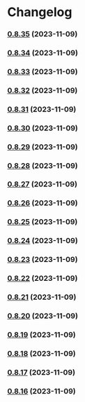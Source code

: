 # Changelog

### [0.8.35](https://github.com/FlavioLionelRita/lambdaorm/compare/v0.8.34...v0.8.35) (2023-11-09)

### [0.8.34](https://github.com/FlavioLionelRita/lambdaorm/compare/v0.8.33...v0.8.34) (2023-11-09)

### [0.8.33](https://github.com/FlavioLionelRita/lambdaorm/compare/v0.8.32...v0.8.33) (2023-11-09)

### [0.8.32](https://github.com/FlavioLionelRita/lambdaorm/compare/v0.8.31...v0.8.32) (2023-11-09)

### [0.8.31](https://github.com/FlavioLionelRita/lambdaorm/compare/v0.8.30...v0.8.31) (2023-11-09)

### [0.8.30](https://github.com/FlavioLionelRita/lambdaorm/compare/v0.8.29...v0.8.30) (2023-11-09)

### [0.8.29](https://github.com/FlavioLionelRita/lambdaorm/compare/v0.8.28...v0.8.29) (2023-11-09)

### [0.8.28](https://github.com/FlavioLionelRita/lambdaorm/compare/v0.8.27...v0.8.28) (2023-11-09)

### [0.8.27](https://github.com/FlavioLionelRita/lambdaorm/compare/v0.8.26...v0.8.27) (2023-11-09)

### [0.8.26](https://github.com/FlavioLionelRita/lambdaorm/compare/v0.8.25...v0.8.26) (2023-11-09)

### [0.8.25](https://github.com/FlavioLionelRita/lambdaorm/compare/v0.8.24...v0.8.25) (2023-11-09)

### [0.8.24](https://github.com/FlavioLionelRita/lambdaorm/compare/v0.8.23...v0.8.24) (2023-11-09)

### [0.8.23](https://github.com/FlavioLionelRita/lambdaorm/compare/v0.8.22...v0.8.23) (2023-11-09)

### [0.8.22](https://github.com/FlavioLionelRita/lambdaorm/compare/v0.8.21...v0.8.22) (2023-11-09)

### [0.8.21](https://github.com/FlavioLionelRita/lambdaorm/compare/v0.8.20...v0.8.21) (2023-11-09)

### [0.8.20](https://github.com/FlavioLionelRita/lambdaorm/compare/v0.8.19...v0.8.20) (2023-11-09)

### [0.8.19](https://github.com/FlavioLionelRita/lambdaorm/compare/v0.8.18...v0.8.19) (2023-11-09)

### [0.8.18](https://github.com/FlavioLionelRita/lambdaorm/compare/v0.8.17...v0.8.18) (2023-11-09)

### [0.8.17](https://github.com/FlavioLionelRita/lambdaorm/compare/v0.8.16...v0.8.17) (2023-11-09)

### [0.8.16](https://github.com/FlavioLionelRita/lambdaorm/compare/v0.8.15...v0.8.16) (2023-11-09)
